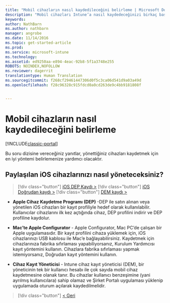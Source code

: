 ```yaml
---
title: "Mobil cihazların nasıl kaydedileceğini belirleme | Microsoft Docs"
description: "Mobil cihazları Intune’a nasıl kaydedeceğinizi birkaç basit soruyu yanıtlayarak kararlaştırın"
keywords: 
author: NathBarn
ms.author: nathbarn
manager: angrobe
ms.date: 11/14/2016
ms.topic: get-started-article
ms.prod: 
ms.service: microsoft-intune
ms.technology: 
ms.assetid: ed9250aa-e894-4eac-92b8-5f1a3748e255
ROBOTS: NOINDEX,NOFOLLOW
ms.reviewer: dagerrit
translationtype: Human Translation
ms.sourcegitcommit: f268cf29461447306d0f5c3ca06d541d9a03a49d
ms.openlocfilehash: f28c96328c915fdcd0a0cd263de9c4bb9181808f


---
```

# <a name="choose-how-to-enroll-mobile-devices"></a>Mobil cihazların nasıl kaydedileceğini belirleme

[!INCLUDE[classic-portal](../includes/classic-portal.md)]

Bu soru dizisine vereceğiniz yanıtlar, yönettiğiniz cihazları kaydetmek için en iyi yöntemi belirlemenize yardımcı olacaktır.


## <a name="how-will-you-manage-shared-ios-devices"></a>**Paylaşılan iOS cihazlarınızı nasıl yöneteceksiniz?**

> [!div class="button"]
[iOS DEP Kaydı >](/intune/deploy-use/ios-device-enrollment-program-in-microsoft-intune)
> [!div class="button"]
[iOS Doğrudan kaydı >](/intune/deploy-use/ios-direct-enrollment-in-microsoft-intune)
> [!div class="button"]
[DEM kaydı >](/intune/deploy-use/enroll-corporate-owned-devices-with-the-device-enrollment-manager-in-microsoft-intune)

  - **Apple Cihaz Kaydetme Programı (DEP)** -DEP ile satın alınan veya yönetilen iOS cihazları bir kayıt profiliyle hedef olarak kullanılabilir. Kullanıcılar cihazlarını ilk kez açtığında cihaz, DEP profilini indirir ve DEP profiline kaydolur.

  - **Mac’te Apple Configurator** - Apple Configurator, Mac PC’de çalışan bir Apple uygulamasıdır. Bir kayıt profilini cihaza yüklemek için, iOS cihazlarınızı USB kablosu ile Mac’e bağlayabilirsiniz. Kaydetmek için cihazlarınıza fabrika sıfırlaması yapabiliyorsanız, Kurulum Yardımcısı kayıt yöntemini kullanın. Cihazlara fabrika sıfırlaması yapmak istemiyorsanız, Doğrudan kayıt yöntemini kullanın.

  - **Cihaz Kayıt Yöneticisi** - Intune cihaz kayıt yöneticisi (DEM), bir yöneticinin tek bir kullanıcı hesabı ile çok sayıda mobil cihaz kaydetmesine olanak tanır. Bu cihazlar kullanıcı benzeşimine (yani ayrılmış kullanıcılara) sahip olamaz ve Şirket Portalı uygulaması yüklenip uygulamada oturum açılarak kaydedilmelidir.

  > [!div class="button"]
  [< Geri](choose-how-to-enroll-devices3.md)



<!--HONumber=Dec16_HO3-->


